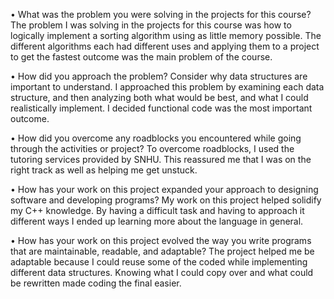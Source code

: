 •	What was the problem you were solving in the projects for this course?
The problem I was solving in the projects for this course was how to logically implement a sorting algorithm using as little memory possible.  The different algorithms each had different uses and applying them to a project to get the fastest outcome was the main problem of the course.

•	How did you approach the problem? Consider why data structures are important to understand.
I approached this problem by examining each data structure, and then analyzing both what would be best, and what I could realistically implement.  I decided functional code was the most important outcome.

•	How did you overcome any roadblocks you encountered while going through the activities or project?
To overcome roadblocks, I used the tutoring services provided by SNHU.  This reassured me that I was on the right track as well as helping me get unstuck.

•	How has your work on this project expanded your approach to designing software and developing programs?
My work on this project helped solidify my C++ knowledge.  By having a difficult task and having to approach it different ways I ended up learning more about the language in general.

•	How has your work on this project evolved the way you write programs that are maintainable, readable, and adaptable?
The project helped me be adaptable because I could reuse some of the coded while implementing different data structures.  Knowing what I could copy over and what could be rewritten made coding the final easier.
